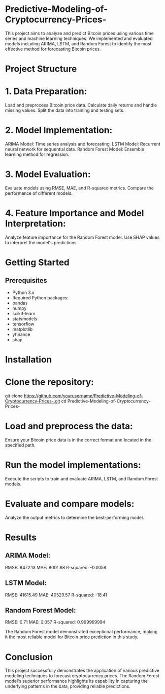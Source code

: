 # Predictive-Modeling-of-Cryptocurrency-Prices-
This project aims to analyze and predict Bitcoin prices using various time series and machine learning techniques. We implemented and evaluated models including ARIMA, LSTM, and Random Forest to identify the most effective method for forecasting Bitcoin prices.

# Project Structure
# 1. Data Preparation:
  Load and preprocess Bitcoin price data.
  Calculate daily returns and handle missing values.
  Split the data into training and testing sets.
# 2. Model Implementation:
  ARIMA Model: Time series analysis and forecasting.
  LSTM Model: Recurrent neural network for sequential data.
  Random Forest Model: Ensemble learning method for regression.
# 3. Model Evaluation:
  Evaluate models using RMSE, MAE, and R-squared metrics.
  Compare the performance of different models.
# 4. Feature Importance and Model Interpretation:
  Analyze feature importance for the Random Forest model.
  Use SHAP values to interpret the model's predictions.

# Getting Started
## Prerequisites
* Python 3.x
* Required Python packages:
* pandas
* numpy
* scikit-learn
* statsmodels
* tensorflow
* matplotlib
* yfinance
* shap

# Installation

# Clone the repository:
git clone https://github.com/yourusername/Predictive-Modeling-of-Cryptocurrency-Prices-.git
cd Predictive-Modeling-of-Cryptocurrency-Prices-

# Load and preprocess the data:
Ensure your Bitcoin price data is in the correct format and located in the specified path.

# Run the model implementations:
Execute the scripts to train and evaluate ARIMA, LSTM, and Random Forest models.

# Evaluate and compare models:
Analyze the output metrics to determine the best-performing model.

# Results
## ARIMA Model:
RMSE: 9472.13
MAE: 8001.88
R-squared: -0.0058

## LSTM Model:
RMSE: 41615.49
MAE: 40529.57
R-squared: -18.41

## Random Forest Model:
RMSE: 0.71
MAE: 0.057
R-squared: 0.999999994

The Random Forest model demonstrated exceptional performance, making it the most reliable model for Bitcoin price prediction in this study.

# Conclusion
This project successfully demonstrates the application of various predictive modeling techniques to forecast cryptocurrency prices. The Random Forest model's superior performance highlights its capability in capturing the underlying patterns in the data, providing reliable predictions.




